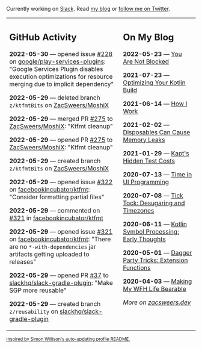 Currently working on [Slack](https://slack.com/). Read [my blog](https://zacsweers.dev/) or [follow me on Twitter](https://twitter.com/ZacSweers).

<table><tr><td valign="top" width="60%">

## GitHub Activity
<!-- githubActivity starts -->
**2022-05-30** — opened issue [#228](https://github.com/google/play-services-plugins/issues/228) on [google/play-services-plugins](https://github.com/google/play-services-plugins): "Google Services Plugin disables execution optimizations for resource merging due to implicit dependency"

**2022-05-29** — deleted branch `z/ktfmtBits` on [ZacSweers/MoshiX](https://github.com/ZacSweers/MoshiX)

**2022-05-29** — merged PR [#275](https://github.com/ZacSweers/MoshiX/pull/275) to [ZacSweers/MoshiX](https://github.com/ZacSweers/MoshiX): "Ktfmt cleanup"

**2022-05-29** — opened PR [#275](https://github.com/ZacSweers/MoshiX/pull/275) to [ZacSweers/MoshiX](https://github.com/ZacSweers/MoshiX): "Ktfmt cleanup"

**2022-05-29** — created branch `z/ktfmtBits` on [ZacSweers/MoshiX](https://github.com/ZacSweers/MoshiX)

**2022-05-29** — opened issue [#322](https://github.com/facebookincubator/ktfmt/issues/322) on [facebookincubator/ktfmt](https://github.com/facebookincubator/ktfmt): "Consider formatting partial files"

**2022-05-29** — commented on [#321](https://github.com/facebookincubator/ktfmt/issues/321#issuecomment-1140571404) in [facebookincubator/ktfmt](https://github.com/facebookincubator/ktfmt)

**2022-05-29** — opened issue [#321](https://github.com/facebookincubator/ktfmt/issues/321) on [facebookincubator/ktfmt](https://github.com/facebookincubator/ktfmt): "There are no `*-with-dependencies` jar artifacts getting uploaded to releases"

**2022-05-29** — opened PR [#37](https://github.com/slackhq/slack-gradle-plugin/pull/37) to [slackhq/slack-gradle-plugin](https://github.com/slackhq/slack-gradle-plugin): "Make SGP more reusable"

**2022-05-29** — created branch `z/reusability` on [slackhq/slack-gradle-plugin](https://github.com/slackhq/slack-gradle-plugin)
<!-- githubActivity ends -->
</td><td valign="top" width="40%">

## On My Blog
<!-- blog starts -->
**2022-05-23** — [You Are Not Blocked](https://www.zacsweers.dev/you-are-not-blocked/)

**2021-07-23** — [Optimizing Your Kotlin Build](https://www.zacsweers.dev/optimizing-your-kotlin-build/)

**2021-06-14** — [How I Work](https://www.zacsweers.dev/how-i-work/)

**2021-02-02** — [Disposables Can Cause Memory Leaks](https://www.zacsweers.dev/disposables-can-cause-memory-leaks/)

**2021-01-29** — [Kapt's Hidden Test Costs](https://www.zacsweers.dev/kapts-hidden-test-costs/)

**2020-07-13** — [Time in UI Programming](https://www.zacsweers.dev/time-in-ui/)

**2020-07-08** — [Tick Tock: Desugaring and Timezones](https://www.zacsweers.dev/ticktock-desugaring-timezones/)

**2020-06-11** — [Kotlin Symbol Processing: Early Thoughts](https://www.zacsweers.dev/kotlin-symbol-processor-early-thoughts/)

**2020-05-01** — [Dagger Party Tricks: Extension Functions](https://www.zacsweers.dev/dagger-party-tricks-extension-functions/)

**2020-04-03** — [Making My WFH Life Bearable](https://www.zacsweers.dev/making-wfh-life-bearable/)
<!-- blog ends -->
_More on [zacsweers.dev](https://zacsweers.dev/)_
</td></tr></table>

<sub><a href="https://simonwillison.net/2020/Jul/10/self-updating-profile-readme/">Inspired by Simon Willison's auto-updating profile README.</a></sub>